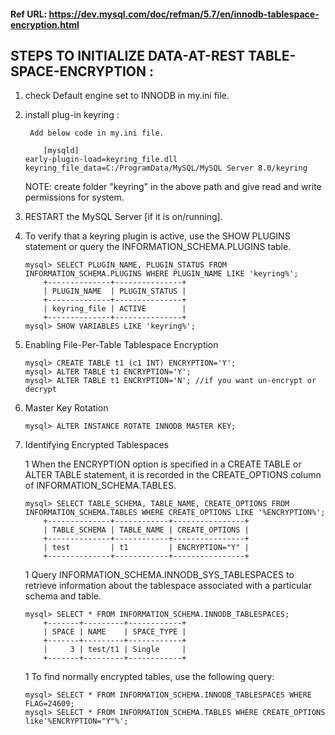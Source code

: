 #### Ref URL: https://dev.mysql.com/doc/refman/5.7/en/innodb-tablespace-encryption.html

## STEPS TO INITIALIZE DATA-AT-REST TABLE-SPACE-ENCRYPTION :

1. check Default engine set to INNODB in my.ini file.

1. install plug-in keyring :

    	Add below code in my.ini file.

	```mysql
      	[mysqld]
	early-plugin-load=keyring_file.dll
	keyring_file_data=C:/ProgramData/MySQL/MySQL Server 8.0/keyring
	```
	NOTE: create folder "keyring" in the above path and give read and write permissions for system.

1. RESTART the MySQL Server [if it is on/running].

 
1. To verify that a keyring plugin is active, use the SHOW PLUGINS statement or query the INFORMATION_SCHEMA.PLUGINS table. 

	```mysql
	mysql> SELECT PLUGIN_NAME, PLUGIN_STATUS FROM INFORMATION_SCHEMA.PLUGINS WHERE PLUGIN_NAME LIKE 'keyring%';
		+--------------+---------------+
		| PLUGIN_NAME  | PLUGIN_STATUS |
		+--------------+---------------+
		| keyring_file | ACTIVE        |
		+--------------+---------------+
	mysql> SHOW VARIABLES LIKE 'keyring%';
	```

1. Enabling File-Per-Table Tablespace Encryption

	```mysql
	mysql> CREATE TABLE t1 (c1 INT) ENCRYPTION='Y';
	mysql> ALTER TABLE t1 ENCRYPTION='Y';
	mysql> ALTER TABLE t1 ENCRYPTION='N'; //if you want un-encrypt or decrypt
	```

1. Master Key Rotation


	```mysql
	mysql> ALTER INSTANCE ROTATE INNODB MASTER KEY;
	```

1. Identifying Encrypted Tablespaces
	
	1 When the ENCRYPTION option is specified in a CREATE TABLE or ALTER TABLE statement, it is recorded in the CREATE_OPTIONS column of INFORMATION_SCHEMA.TABLES.

	
	```mysql
	mysql> SELECT TABLE_SCHEMA, TABLE_NAME, CREATE_OPTIONS FROM INFORMATION_SCHEMA.TABLES WHERE CREATE_OPTIONS LIKE '%ENCRYPTION%';
		+--------------+------------+----------------+
		| TABLE_SCHEMA | TABLE_NAME | CREATE_OPTIONS |
		+--------------+------------+----------------+
		| test         | t1         | ENCRYPTION="Y" |
		+--------------+------------+----------------+
	```

	1 Query INFORMATION_SCHEMA.INNODB_SYS_TABLESPACES to retrieve information about the tablespace associated with a particular schema and table.

	
	```mysql	
	mysql> SELECT * FROM INFORMATION_SCHEMA.INNODB_TABLESPACES;
		+-------+---------+------------+
		| SPACE | NAME    | SPACE_TYPE |
		+-------+---------+------------+
		|     3 | test/t1 | Single     |
		+-------+---------+------------+
	```

	1 To find normally encrypted tables, use the following query:
	

	```mysql
	mysql> SELECT * FROM INFORMATION_SCHEMA.INNODB_TABLESPACES WHERE FLAG=24609;
	mysql> SELECT * FROM INFORMATION_SCHEMA.TABLES WHERE CREATE_OPTIONS like'%ENCRYPTION="Y"%';
	```

